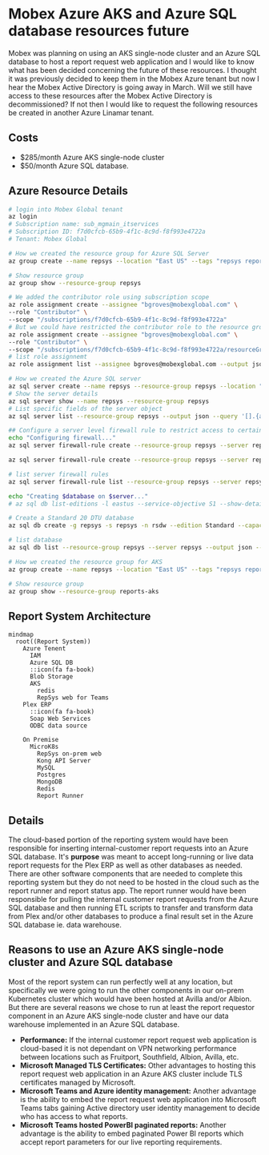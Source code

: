 # Mobex Azure AKS and Azure SQL database resources future

Mobex was planning on using an AKS single-node cluster and an Azure SQL database to host a report request web application and I would like to know what has been decided concerning the future of these resources. I thought it was previously decided to keep them in the Mobex Azure tenant but now I hear the Mobex Active Directory is going away in March. Will we still have access to these resources after the Mobex Active Directory is decommissioned?  If not then I would like to request the following resources be created in another Azure Linamar tenant.

## Costs

- $285/month Azure AKS single-node cluster
- $50/month Azure SQL database.

## Azure Resource Details

```bash
# login into Mobex Global tenant
az login
# Subscription name: sub_mgmain_itservices  
# Subscription ID: f7d0cfcb-65b9-4f1c-8c9d-f8f993e4722a  
# Tenant: Mobex Global

# How we created the resource group for Azure SQL Server
az group create --name repsys --location "East US" --tags "repsys reporting system"

# Show resource group
az group show --resource-group repsys 

# We added the contributor role using subscription scope
az role assignment create --assignee "bgroves@mobexglobal.com" \
--role "Contributor" \
--scope "/subscriptions/f7d0cfcb-65b9-4f1c-8c9d-f8f993e4722a"
# But we could have restricted the contributor role to the resource group
az role assignment create --assignee "bgroves@mobexglobal.com" \
--role "Contributor" \
--scope "/subscriptions/f7d0cfcb-65b9-4f1c-8c9d-f8f993e4722a/resourceGroups/repsys"
# list role assignnemt
az role assignment list --assignee bgroves@mobexglobal.com --output json --query '[].{principalName:principalName, roleDefinitionName:roleDefinitionName, scope:scope}'

# How we created the Azure SQL server
az sql server create --name repsys --resource-group repsys --location "East US" --admin-user mgadmin --admin-password "not shown here"
# Show the server details
az sql server show --name repsys --resource-group repsys
# List specific fields of the server object
az sql server list --resource-group repsys --output json --query '[].{administratorLogin:administratorLogin,fullyQualifiedDomainName:fullyQualifiedDomainName,location:location,id:id,name:name,version:version}'

## Configure a server level firewall rule to restrict access to certain ip addresses
echo "Configuring firewall..."
az sql server firewall-rule create --resource-group repsys --server repsys -n AllowWorkIp --start-ip-address 64.184.119.118 --end-ip-address 64.184.119.118

az sql server firewall-rule create --resource-group repsys --server repsys -n "ClientIPAddress_2024-2-21_18-35-7" --start-ip-address 64.184.36.240 --end-ip-address 64.184.36.240

# list server firewall rules
az sql server firewall-rule list --resource-group repsys --server repsys --output json --query '[].{name:name,id:id,starIpAddress:startIpAddress,endIpAddress:endIpAddress}'

echo "Creating $database on $server..."
# az sql db list-editions -l eastus --service-objective S1 --show-details max-size

# Create a Standard 20 DTU database
az sql db create -g repsys -s repsys -n rsdw --edition Standard --capacity 20 --backup-storage-redundancy Geo --max-size 20GB

# list database
az sql db list --resource-group repsys --server repsys --output json --query '[].{currentSku:currentSku,id:id,databaseId:databaseId,maxSizeBytes:maxSizeBytes}'

# How we created the resource group for AKS
az group create --name repsys --location "East US" --tags "repsys reporting system"

# Show resource group
az group show --resource-group reports-aks 

```

## Report System Architecture

```mermaid
mindmap
  root((Report System))
    Azure Tenent
      IAM
      Azure SQL DB
      ::icon(fa fa-book)
      Blob Storage
      AKS
        redis
        RepSys web for Teams
    Plex ERP
      ::icon(fa fa-book)
      Soap Web Services
      ODBC data source

    On Premise
      MicroK8s
        RepSys on-prem web
        Kong API Server
        MySQL
        Postgres
        MongoDB
        Redis
        Report Runner

```

## Details

The cloud-based portion of the reporting system would have been responsible for inserting internal-customer report requests into an Azure SQL database.  It's **purpose** was meant to accept long-running or live data report requests for the Plex ERP as well as other databases as needed. There are other software components that are needed to complete this reporting system but they do not need to be hosted in the cloud such as the report runner and report status app.  The report runner would have been responsible for pulling the internal customer report requests from the Azure SQL database and then running ETL scripts to transfer and transform data from Plex and/or other databases to produce a final result set in the Azure SQL database ie. data warehouse.

## Reasons to use an Azure AKS single-node cluster and Azure SQL database

Most of the report system can run perfectly well at any location, but specifically we were going to run the other components in our on-prem Kubernetes cluster which would have been hosted at Avilla and/or Albion. But there are several reasons we chose to run at least the report requestor component in an Azure AKS single-node cluster and have our data warehouse implemented in an Azure SQL database.  

- **Performance:** If the internal customer report request web application is cloud-based it is not dependant on VPN networking performance between locations such as Fruitport, Southfield, Albion, Avilla, etc.
- **Microsoft Managed TLS Certificates:** Other advantages to hosting this report request web application in an Azure AKS cluster include TLS certificates managed by Microsoft.
- **Microsoft Teams and Azure identity management:** Another advantage is the ability to embed the report request web application into Microsoft Teams tabs gaining Active directory user identity management to decide who has access to what reports.
- **Microsoft Teams hosted PowerBI paginated reports:** Another advantage is the ability to embed paginated Power BI reports which accept report parameters for our live reporting requirements.
